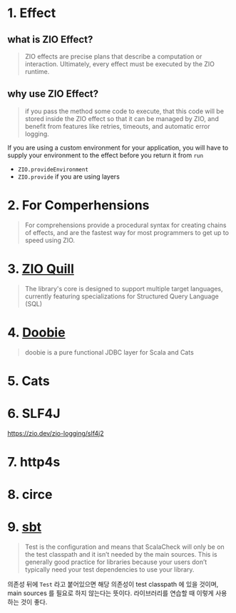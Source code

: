 # 1. Effect
## what is ZIO Effect?
> ZIO effects are precise plans that describe a computation or interaction. Ultimately, every effect must be executed by the ZIO runtime.

## why use ZIO Effect?
> if you pass the method some code to execute, that this code will be stored inside the ZIO effect so that it can be managed by ZIO, and benefit from features like retries, timeouts, and automatic error logging.

If you are using a custom environment for your application, you will have to supply your environment to the effect  before you return it from `run`
- `ZIO.provideEnvironment`
- `ZIO.provide` if you are using layers


# 2. For Comperhensions
> For comprehensions provide a procedural syntax for creating chains of effects, and are the fastest way for most programmers to get up to speed using ZIO.


# 3. [ZIO Quill](https://zio.dev/zio-quill/)
> The library's core is designed to support multiple target languages, currently featuring specializations for Structured Query Language (SQL)

# 4. [Doobie](https://tpolecat.github.io/doobie/)
> doobie is a pure functional JDBC layer for Scala and Cats

# 5. Cats

# 6. SLF4J
https://zio.dev/zio-logging/slf4j2

# 7. http4s

# 8. circe

# 9. [sbt](https://www.scala-sbt.org/)
>Test is the configuration and means that ScalaCheck will only be on the test classpath and it isn’t needed by the main sources. This is generally good practice for libraries because your users don’t typically need your test dependencies to use your library.

의존성 뒤에 `Test` 라고 붙어있으면 해당 의존성이 test classpath 에 있을 것이며, main sources 를 필요로 하지 않는다는 뜻이다. 라이브러리를 연습할 때 이렇게 사용하는 것이 좋다.